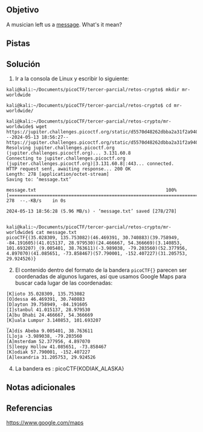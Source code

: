 ## Objetivo
A musician left us a [message](https://jupiter.challenges.picoctf.org/static/d5570d48262dbba2a31f2a940409ad9d/message.txt). What's it mean?

## Pistas
## Solución
1. Ir a la consola de Linux y escribir lo siguiente:
```
kali@kali:~/Documents/picoCTF/tercer-parcial/retos-crypto$ mkdir mr-worldwide

kali@kali:~/Documents/picoCTF/tercer-parcial/retos-crypto$ cd mr-worldwide/

kali@kali:~/Documents/picoCTF/tercer-parcial/retos-crypto/mr-worldwide$ wget https://jupiter.challenges.picoctf.org/static/d5570d48262dbba2a31f2a940409ad9d/message.txt
--2024-05-13 18:56:27--  https://jupiter.challenges.picoctf.org/static/d5570d48262dbba2a31f2a940409ad9d/message.txt
Resolving jupiter.challenges.picoctf.org (jupiter.challenges.picoctf.org)... 3.131.60.8
Connecting to jupiter.challenges.picoctf.org (jupiter.challenges.picoctf.org)|3.131.60.8|:443... connected.
HTTP request sent, awaiting response... 200 OK
Length: 278 [application/octet-stream]
Saving to: ‘message.txt’

message.txt                                                100%[=======================================================================================================================================>]     278  --.-KB/s    in 0s      

2024-05-13 18:56:28 (5.96 MB/s) - ‘message.txt’ saved [278/278]


kali@kali:~/Documents/picoCTF/tercer-parcial/retos-crypto/mr-worldwide$ cat message.txt
picoCTF{(35.028309, 135.753082)(46.469391, 30.740883)(39.758949, -84.191605)(41.015137, 28.979530)(24.466667, 54.366669)(3.140853, 101.693207)_(9.005401, 38.763611)(-3.989038, -79.203560)(52.377956, 4.897070)(41.085651, -73.858467)(57.790001, -152.407227)(31.205753, 29.924526)}

```
2. El contenido dentro del formato de la bandera `picoCTF{}` parecen ser coordenadas de algunos lugares, así que usamos Google Maps para buscar cada lugar de las coordenadas:
```
[K]ioto 35.028309, 135.753082
[O]dessa 46.469391, 30.740883
[D]ayton 39.758949, -84.191605
[I]stanbul 41.015137, 28.979530
[A]bu Dhabi 24.466667, 54.366669
[K]uala Lumpur 3.140853, 101.693207
_
[A]dís Abeba 9.005401, 38.763611
[L]oja -3.989038, -79.203560
[A]msterdam 52.377956, 4.897070
[S]leepy Hollow 41.085651, -73.858467
[K]odiak 57.790001, -152.407227
[A]lexandria 31.205753, 29.924526
```
4. La bandera es :
picoCTF{KODIAK_ALASKA}
## Notas adicionales
## Referencias
https://www.google.com/maps